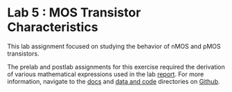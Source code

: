 # Lab 5 : MOS Transistor Characteristics

This lab assignment focused on studying the behavior of nMOS and pMOS transistors.

The prelab and postlab assignments for this exercise required the derivation of various mathematical expressions used in the lab 
[report](https://github.com/anushadatar/olin-circuits-sp19/blob/master/Lab_5_MOS_Transistor_Characteristics/docs/reports/Lab5_MOS_Characteristics.pdf). 
For more information, navigate to the [docs](https://github.com/anushadatar/olin-circuits-sp19/blob/master/Lab_5_MOS_Transistor_Characteristics/docs/)
and [data and code](https://github.com/anushadatar/olin-circuits-sp19/tree/master/Lab_5_MOS_Transistor_Characteristics/data_and_code) 
directories on [Github](https://github.com/anushadatar/olin-circuits-sp19).
